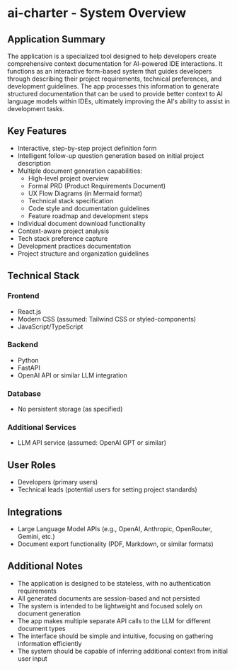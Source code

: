 # ai-charter - System Overview

## Application Summary
The application is a specialized tool designed to help developers create comprehensive context documentation for AI-powered IDE interactions. It functions as an interactive form-based system that guides developers through describing their project requirements, technical preferences, and development guidelines. The app processes this information to generate structured documentation that can be used to provide better context to AI language models within IDEs, ultimately improving the AI's ability to assist in development tasks.

## Key Features
- Interactive, step-by-step project definition form
- Intelligent follow-up question generation based on initial project description
- Multiple document generation capabilities:
  * High-level project overview
  * Formal PRD (Product Requirements Document)
  * UX Flow Diagrams (in Mermaid format)
  * Technical stack specification
  * Code style and documentation guidelines
  * Feature roadmap and development steps
- Individual document download functionality
- Context-aware project analysis
- Tech stack preference capture
- Development practices documentation
- Project structure and organization guidelines

## Technical Stack

### Frontend
- React.js
- Modern CSS (assumed: Tailwind CSS or styled-components)
- JavaScript/TypeScript

### Backend
- Python
- FastAPI
- OpenAI API or similar LLM integration

### Database
- No persistent storage (as specified)

### Additional Services
- LLM API service (assumed: OpenAI GPT or similar)

## User Roles
- Developers (primary users)
- Technical leads (potential users for setting project standards)

## Integrations
- Large Language Model APIs (e.g., OpenAI, Anthropic, OpenRouter, Gemini, etc.)
- Document export functionality (PDF, Markdown, or similar formats)

## Additional Notes
- The application is designed to be stateless, with no authentication requirements
- All generated documents are session-based and not persisted
- The system is intended to be lightweight and focused solely on document generation
- The app makes multiple separate API calls to the LLM for different document types
- The interface should be simple and intuitive, focusing on gathering information efficiently
- The system should be capable of inferring additional context from initial user input